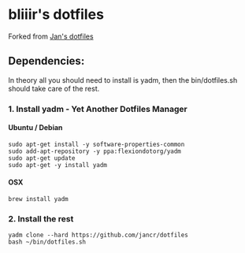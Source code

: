 # bliiir's dotfiles
Forked from [Jan's dotfiles](https://github.com/jancr/dotfiles)


## Dependencies:
In theory all you should need to install is yadm, then the bin/dotfiles.sh should take care of the rest.

### 1. Install yadm - Yet Another Dotfiles Manager 

#### Ubuntu / Debian
```
sudo apt-get install -y software-properties-common
sudo add-apt-repository -y ppa:flexiondotorg/yadm
sudo apt-get update
sudo apt-get -y install yadm
```
#### OSX
`brew install yadm`

### 2. Install the rest
```
yadm clone --hard https://github.com/jancr/dotfiles
bash ~/bin/dotfiles.sh
```


